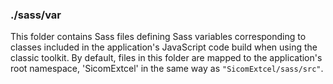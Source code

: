 ### ./sass/var

This folder contains Sass files defining Sass variables corresponding to classes
included in the application's JavaScript code build when using the classic toolkit.
By default, files in this folder are mapped to the application's root namespace,
'SicomExtcel' in the same way as `"SicomExtcel/sass/src"`.